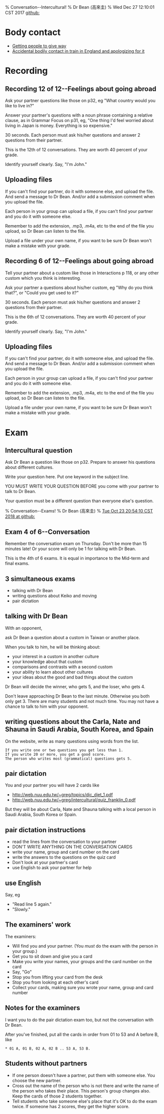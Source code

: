 % Conversation--Intercultural!
% Dr Bean (高來圭)
% Wed Dec 27 12:10:01 CST 2017 [github: ](https://github.com/drbean/curriculum/tree/master/conversation)

# Body contact

- [Getting people to give way](https://travel.stackexchange.com/questions/85277/how-to-politely-ask-people-from-east-asia-to-give-way)
- [Accidental bodily contact in train in England and apologizing for it](https://books.google.com.tw/books?id=WbKKFKUNQLYC&pg=PT35&lpg=PT35&dq=%22bodily+contact%22+train+apologize&source=bl&ots=-Z29hM55-o&sig=zBTtXD8Q4QsB9SX7QG7QVdG4AP4&hl=zh-TW&sa=X&ved=2ahUKEwjY0-mmrtXeAhVMPHAKHbEzCikQ6AEwBHoECAUQAQ#v=onepage&q=%22bodily%20contact%22%20train%20apologize&f=false)



# Recording

## Recording 12 of 12--Feelings about going abroad

Ask your partner questions like those on p32, eg "What country would you like to live in?"

Answer your partner's questions with a noun phrase containing a relative clause, as in Grammar Focus on p31, eg, "One thing I'd feel worried about living in Japan is money. Everything is so expensive."

30 seconds. Each person must ask his/her questions and answer 2 questions from their partner.

This is the 12th of 12 conversations. They are worth 40 percent of your grade.

Identify yourself clearly. Say, "I'm John."

## Uploading files

If you can't find your partner, do it with someone else, and upload the file. And send a message to Dr Bean. And/or add a submission comment when you upload the file.

Each person in your group can upload a file, if you can't find your partner and you do it with someone else.

Remember to add the extension, .mp3, .m4a, etc to the end of the file you upload, so Dr Bean can listen to the file.

Upload a file under your own name, if you want to be sure Dr Bean won't make a mistake with your grade.

## Recording 6 of 12--Feelings about going abroad

Tell your partner about a custom like those in Interactions p 118, or any other custom which you think is interesting.

Ask your partner a questions about his/her custom, eg "Why do you think that?", or "Could you get used to it?"

30 seconds. Each person must ask his/her questions and answer 2 questions from their partner.

This is the 6th of 12 conversations. They are worth 40 percent of your grade.

Identify yourself clearly. Say, "I'm John."

## Uploading files

If you can't find your partner, do it with someone else, and upload the file. And send a message to Dr Bean. And/or add a submission comment when you upload the file.

Each person in your group can upload a file, if you can't find your partner and you do it with someone else.

Remember to add the extension, .mp3, .m4a, etc to the end of the file you upload, so Dr Bean can listen to the file.

Upload a file under your own name, if you want to be sure Dr Bean won't make a mistake with your grade.

# Exam

## Intercultural question

Ask Dr Bean a question like those on p32. Prepare to answer his questions about different cultures.

Write your question here. Put one keyword in the subject line.

YOU MUST WRITE YOUR QUESTION BEFORE you come with your partner to talk to Dr Bean.

Your question must be a different question than everyone else's question.


% Conversation--Exams!
% Dr Bean (高來圭)
% [Tue Oct 23 20:54:10 CST 2018 at github: ](https://github.com/drbean/curriculum/tree/master/conversation)



## Exam 4 of 6--Conversation

Remember the conversation exam on Thursday. Don't be more than 15 minutes late! Or your score will only be 1 for talking with Dr Bean.

This is the 4th of 6 exams. It is equal in importance to the Mid-term and final exams.

## 3 simultaneous exams

* talking with Dr Bean
* writing questions about Keiko and moving
* pair dictation

## talking with Dr Bean

With an opponent,

ask Dr Bean a question about a custom in Taiwan or another place.

When you talk to him, he will be thinking about:

* your interest in a custom in another culture
* your knowledge about that custom
* comparisons and contrasts with a second custom
* your ability to learn about other cultures
* your ideas about the good and bad things about the custom

Dr Bean will decide the winner, who gets 5, and the loser, who gets 4.

Don't leave approaching Dr Bean to the last minute. Otherwise you both only get 3.
There are many students and not much time. You may not have a chance to talk to him with your opponent.

## writing questions about the Carla, Nate and Shauna in Saudi Arabia, South Korea, and Spain

On the website, write as many questions using words from the list.

	If you write one or two questions you get less than 1.
	If you write 20 or more, you get a good score.
	The person who writes most (grammatical) questions gets 5.

## pair dictation

You and your partner you will have 2 cards like

- [http://web.nuu.edu.tw/~greg/topics/dic_diet_1.pdf ](http://web.nuu.edu.tw/~greg/topics/dic_diet_1.pdf)
- [http://web.nuu.edu.tw/~greg/intercultural/quiz_franklin_0.pdf ](http://web.nuu.edu.tw/~greg/intercultural/quiz_franklin_0.pdf)

But they will be about Carla, Nate and Shauna talking with a local person in Saudi Arabia, South Korea or Spain.

## pair dictation instructions

* read the lines from the conversation to your partner
* DON'T WRITE ANYTHING ON THE CONVERSATION CARDS
* write your name, group and card number on the card
* write the answers to the questions on the quiz card
* Don't look at your partner's card
* use English to ask your partner for help

## use English 

Say, eg

* "Read line 5 again."
* "Slowly."

## The examiners' work

The examiners:

* Will find you and your partner. (You *must* do the exam with the person in your group.)
* Get you to sit down and give you a card
* Make you write your names, your groups and the card number on the card
* Say, "Go"
* Stop you from lifting your card from the desk
* Stop you from looking at each other's card
* Collect your cards, making sure you wrote your name, group and card number

## Notes for the examiners

I want you to do the pair dictation exam too, but not the conversation with Dr Bean. 

After you've finished, put all the cards in order from 01 to 53 and A before B, like 

	* 01 A, 01 B, 02 A, 02 B .. 53 A, 53 B.

## Students without partners

* If one person doesn't have a partner, put them with someone else. You choose the new partner.
* Cross out the name of the person who is not there and write the name of the person who takes their place. This person's group changes also. 
Keep the cards of those 2 students together.
* Tell students who take someone else's place that it's OK to do the exam twice. If someone has 2 scores, they get the higher score.
